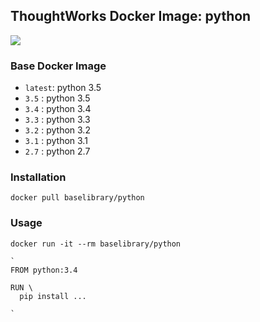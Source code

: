 ## ThoughtWorks Docker Image: python

[![](http://dockeri.co/image/baselibrary/python)](https://registry.hub.docker.com/u/baselibrary/python/)

### Base Docker Image

* `latest`: python 3.5
* `3.5`   : python 3.5
* `3.4`   : python 3.4
* `3.3`   : python 3.3
* `3.2`   : python 3.2
* `3.1`   : python 3.1
* `2.7`   : python 2.7

### Installation

    docker pull baselibrary/python

### Usage

    docker run -it --rm baselibrary/python

    `
    FROM python:3.4

    RUN \
      pip install ...

    `
